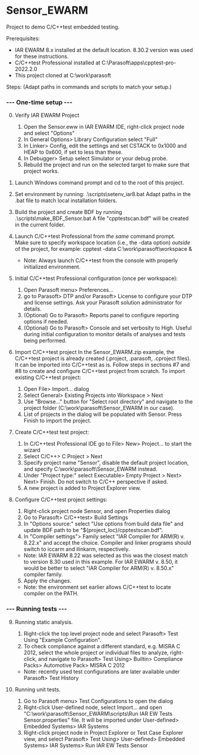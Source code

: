 # Sensor_EWARM
Project to demo C/C++test embedded testing.


Prerequisites:
* IAR EWARM 8.x installed at the default location.  8.30.2 version was used for these instructions.
* C/C++test Professional installed at C:\Parasoft\apps\cpptest-pro-2022.2.0
* This project cloned at C:\work\parasoft

Steps:
(Adapt paths in commands and scripts to match your setup.)

### --- One-time setup ---

0. Verify IAR EWARM Project
   1. Open the Sensor.eww in IAR EWARM IDE, right-click project node and select "Options"
   2. In General Options> Library Configuration select "Full"
   3. In Linker> Config, edit the settings and set CSTACK to 0x1000 and HEAP to 0x600, if set to less than these.
   4. In Debugger> Setup select Simulator or your debug probe.
   5. Rebuild the project and run on the selected target to make sure that project works.
  
1. Launch Windows command prompt and cd to the root of this project.
 
2. Set environment by running: .\scripts\setenv_iar8.bat
    Adapt paths in the .bat file to match local installation folders.
    
3. Build the project and create BDF by running .\scripts\make_BDF_Sensor.bat
    A file "cpptestscan.bdf" will be created in the current folder.
    
4. Launch C/C++test Professional from *the same* command prompt.  
    Make sure to specify workspace location (i.e., the -data option) *outside* of the project, for example:
        cpptest -data C:\work\parasoft\workspace &
   - Note: Always launch C/C++test from the console with properly initialized environment.
        
5. Initial C/C++test Professional configuration (once per workspace):
   1. Open Parasoft menu> Preferences...
   2. go to Parasoft> DTP and/or Parasoft> License to configure your DTP and license settings.  Ask your Parasoft solution administrator for details.
   3. (Optional) Go to Parasoft> Reports panel to configure reporting options if needed.
   4. (Optional) Go to Parasoft> Console and set verbosity to High.  Useful during initial configuration to monitor details of analyses and tests being performed.

6. Import C/C++test project
In the Sensor_EWARM.zip example, the C/C++test project is already created (.project, .parasoft, .cproject files).  It can be imported into C/C++test as is.  Follow steps in sections #7 and #8 to create and configure C/C++test project from scratch.
    To import existing C/C++test project:
   1. Open File> Import... dialog
   2. Select General> Existing Projects into Workspace > Next
   3. Use "Browse..." button for "Select root directory" and navigate to the project folder (C:\work\parasoft\Sensor_EWARM in our case).
   4. List of projects in the dialog will be populated with Sensor.  Press Finish to import the project.

7. Create C/C++test test project:
   1. In C/C++test Professional IDE go to File> New> Project... to start the wizard
   2. Select C/C++> C Project > Next
   3. Specify project name "Sensor", disable the default project location, and specify C:\work\parasoft\Sensor_EWARM instead.
   4. Under "Project type:" select Executable> Empty Project > Next> Next> Finish.  Do not switch to C/C++ perspective if asked.
   5. A new project is added to Project Explorer view.

8. Configure C/C++test project settings:
   1. Right-click project node Sensor, and open Properties dialog
   2. Go to Parasoft> C/C++test> Build Settings
   3. In "Options source:" select "Use options from build data file" and update BDF path to be "${project_loc}/cpptestscan.bdf".
   4. In "Compiler settings"> Family select "IAR Compiler for ARM(R) v. 8.22.x" and accept the choice.  Compiler and linker programs should switch to iccarm and ilinkarm, respectively.  
   - Note: IAR EWARM 8.22 was selected as this was the closest match to version 8.30 used in this example.  For IAR EWARM v. 8.50, it would be better to select "IAR Compiler for ARM(R) v. 8.50.x" compiler family.
   5. Apply the changes.
   - Note: the environment set earlier allows C/C++test to locate compiler on the PATH.

### --- Running tests ---

9. Running static analysis.
   1. Right-click the top level project node and select Parasoft> Test Using "Example Configuration".
   2. To check compliance against a different standard, e.g. MISRA C 2012, select the whole project or individual files to analyze, right-click, and navigate to Parasoft> Test Using> Builtin> Compliance Packs> Automotive Pack> MISRA C 2012
   - Note: recently used test configurations are later available under Parasoft> Test History

10. Running unit tests.
    1. Go to Parasoft menu> Test Configurations to open the dialog
    2. Right-click User-defined node, select Import... and open   "C:\work\parasoft\Sensor_EWARM\scripts\Run IAR EW Tests Sensor.properties" file.  It will be imported under User-defined> Embedded Systems> IAR Systems
    3. Right-click project node in Project Explorer or Test Case Explorer view, and select Parasoft> Test Using> User-defined> Embedded Systems> IAR Systems> Run IAR EW Tests Sensor

    
